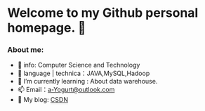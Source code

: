 # Welcome to my Github personal homepage. 👋
### About me:
- 🏫 info: Computer Science and Technology
- 🔭 language | technica：JAVA,MySQL,Hadoop
- 🌱 I’m currently learning : About data warehouse.
- 📫 Email：a-Yogurt@outlook.com
- 📝 My blog: [CSDN](https://blog.csdn.net/weixin_43721228?spm=1000.2115.3001.5343)

